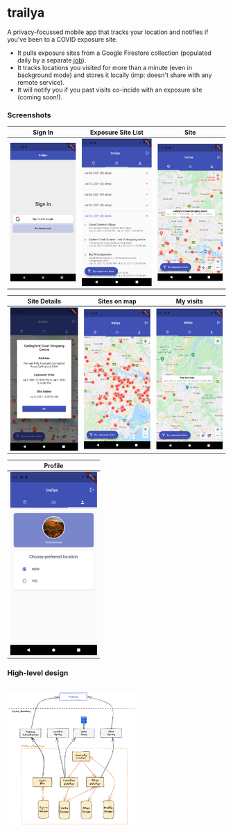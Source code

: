 # trailya

A privacy-focussed mobile app that tracks your location and notifies if you've been to a COVID exposure site.

- It pulls exposure sites from a Google Firestore collection (populated daily by a separate [job](https://github.com/tusharm/trailya-notifications)).
- It tracks locations you visited for more than a minute (even in background mode) and stores it locally (imp: doesn't share with any remote service).
- It will notify you if you past visits co-incide with an exposure site (coming soon!).

### Screenshots

| Sign In                                                      | Exposure Site List                                                          | Site                                                    |
| ------------------------------------------------------------ | --------------------------------------------------------------------------- | ------------------------------------------------------- |
| <img src="doc/images/signin.png" alt="Sign In" width="200"/> | <img src="doc/images/sites-list.png" alt="Exposure Site List" width="200"/> | <img src="doc/images/site.png" alt="Site" width="200"/> |

| Site Details                                                            | Sites on map                                                            | My visits                                                       |
| ----------------------------------------------------------------------- | ----------------------------------------------------------------------- | --------------------------------------------------------------- |
| <img src="doc/images/site-details.png" alt="Site Details" width="200"/> | <img src="doc/images/sites-on-map.png" alt="Sites on map" width="200"/> | <img src="doc/images/my-visit.png" alt="My visit" width="200"/> |

| Profile  |
| -------  |
| <img src="doc/images/profile.png" alt="Profile" width="200"/> |
### High-level design

<br />
<img src="doc/images/design.png" alt="Design" width="300"/>
